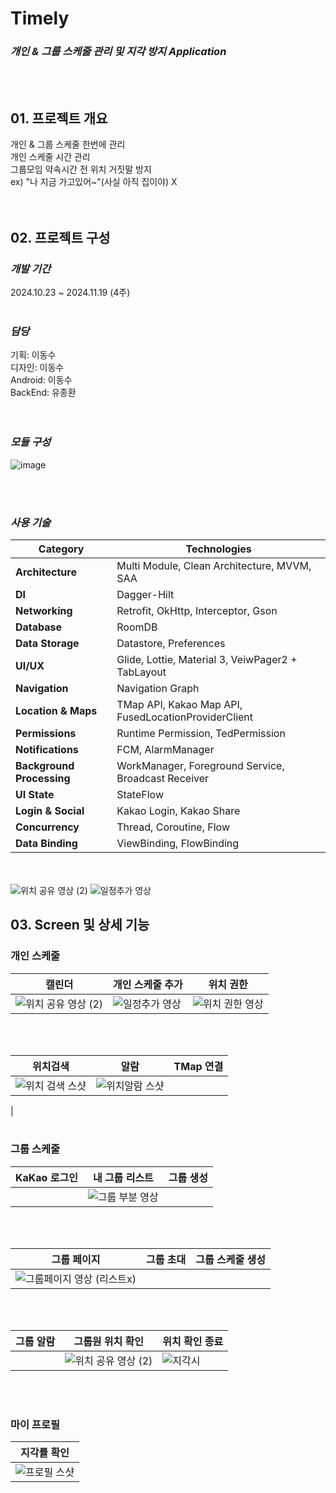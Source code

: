 # Timely
### ***개인 & 그룹 스케줄 관리 및 지각 방지 Application***
<br><br>
## 01. 프로젝트 개요
개인 & 그룹 스케줄 한번에 관리     
개인 스케줄 시간 관리   
그룹모임 약속시간 전 위치 거짓말 방지    
  ex) "나 지금 가고있어~"(사실 아직 집이야) X   
<br><br>




## 02. 프로젝트 구성
### ***개발 기간***   
2024.10.23 ~ 2024.11.19 (4주)
<br><br>

### ***담당***   
기획: 이동수    
디자인: 이동수    
Android: 이동수   
BackEnd: 유종환   
<br><br>

### ***모듈 구성***
![image](https://github.com/user-attachments/assets/84a1a595-3903-4e5e-afd4-44a9203231a8)

<br><br>

### ***사용 기술***
| **Category** | **Technologies** |
| --- | --- |
| **Architecture** |  Multi Module,  Clean Architecture,  MVVM,  SAA  |
| **DI** | Dagger-Hilt |
| **Networking** |  Retrofit,  OkHttp,  Interceptor,  Gson  |
| **Database** | RoomDB |
| **Data Storage** |  Datastore,  Preferences  |
| **UI/UX** |  Glide,  Lottie,  Material 3,  VeiwPager2 + TabLayout  |
| **Navigation** |  Navigation Graph  |
| **Location & Maps** |  TMap API,  Kakao Map API,  FusedLocationProviderClient  |
| **Permissions** |  Runtime Permission,  TedPermission  |
| **Notifications** |  FCM,  AlarmManager  |
| **Background Processing** |  WorkManager,  Foreground Service,  Broadcast Receiver  |
| **UI State** |  StateFlow  |
| **Login & Social** |  Kakao Login,  Kakao Share  |
| **Concurrency** |  Thread,  Coroutine,  Flow  |
| **Data Binding** |  ViewBinding,  FlowBinding  |

<br><br>
![위치 공유 영상 (2)](https://github.com/user-attachments/assets/fea90383-c793-47c4-8720-4443e6945eda)
![일정추가 영상](https://github.com/user-attachments/assets/2f11083f-cdd0-463a-93a2-dfa0c056e66d)
## 03. Screen 및 상세 기능
### 개인 스케줄
| 캘린더| 개인 스케줄 추가 | 위치 권한 |
|---|---|---|
|![위치 공유 영상 (2)](https://github.com/user-attachments/assets/84456ee8-c2e7-4888-b527-2e19702e827c)|![일정추가 영상](https://github.com/user-attachments/assets/2f11083f-cdd0-463a-93a2-dfa0c056e66d)|![위치 권한 영상 ](https://github.com/user-attachments/assets/4b54ed15-e7cb-4afb-a4b5-0fbd2cc02075)|
<br>
<br>

| 위치검색 | 알람 | TMap 연결|
|---|---|---|
|![위치 검색 스샷](https://github.com/user-attachments/assets/b03aa7db-26ab-4f81-954d-923490316161)|![위치알람 스샷](https://github.com/user-attachments/assets/32db328c-3783-4fe8-8217-7ab0c284cdd5)| 
 |
<br>
<br>

### 그룹 스케줄
| KaKao 로그인 | 내 그룹 리스트 | 그룹 생성 |
|---|---|---|
||![그룹 부분 영상](https://github.com/user-attachments/assets/b351ff3f-670c-46b8-b9b4-d5358585b6b2)||
<br>
<br>


| 그룹 페이지 | 그룹 초대 | 그룹 스케줄 생성 |
|---|---|---|
|![그룹페이지 영상 (리스트x)](https://github.com/user-attachments/assets/875895de-5d05-409a-8485-9b557934f93a)|||
<br>
<br>


| 그룹 알람 | 그룹원 위치 확인 | 위치 확인 종료 |
|---|---|---|
||![위치 공유 영상 (2)](https://github.com/user-attachments/assets/afdf27d5-af6a-494a-bf49-4a96a1249f9c)|![지각시](https://github.com/user-attachments/assets/f1b8851b-2cee-4e4b-951e-6d600cd3041e)|
<br>
<br>


### 마이 프로필
| 지각률 확인 |
|---|
|![프로필 스샷 ](https://github.com/user-attachments/assets/d6e68576-953c-4317-8c7f-59debb809e25)|
<br>
<br>


